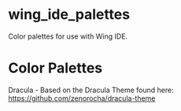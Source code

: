 # wing_ide_palettes
Color palettes for use with Wing IDE.

# Color Palettes
Dracula - Based on the Dracula Theme found here: https://github.com/zenorocha/dracula-theme
